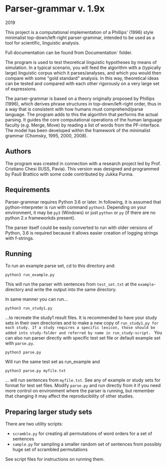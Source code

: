 # Parser-grammar v. 1.9x 

2019

This project is a computational implementation of a Phillips' (1996) style minimalist top-down/left-right parser-grammar, 
intended to be used as a tool for scientific, linguistic analysis. 

Full documentation can be found from Documentation` folder.

The program is used to test theoretical linguistic hypotheses by means of simulation. In a typical scenario, you will feed the 
algorithm with a (typically large) linguistic corpus which it parses/analyses, and which you would then compare with some 
"gold standard" analysis. In this way, theoretical ideas can be tested and compared with each other rigorously on a very large 
set of expressions.

The parser-grammar is based on a theory originally proposed by Phillips (1996), which derives phrase structures in top-down/left-right 
order, thus in a way that is consistent with how humans must comprehend/parse language. The program adds to this the algorithm that 
performs the actual parsing. It guides the core computational operations of the human language faculty (e.g. Merge, Move) by reading 
a list of words from the PF-interface. The model has been developed within the framework of the minimalist grammar (Chomsky, 1995, 2000, 2008).

## Authors

The program was created in connection with a research project led by Prof. Cristiano Chesi (IUSS, Pavia). This version was designed 
and programmed by Pauli Brattico with some code contributed by Jukka Purma.

## Requirements

Parser-grammar requires Python 3.6 or later. In following, it is assumed that python-interpreter is run with command `python3`. Depending on your environment, it may be `py3` (Windows) or just `python` or `py` (if there are no python 2.x frameworkds present). 

The parser itself could be easily converted to run with older versions of Python, 3.6 is required because it allows easier creation of logging strings with f-strings. 

## Running

To run an example parse set, cd to this directory and:

    python3 run_example.py
    
This will run the parser with sentences from `test_set.txt` at the `example`-directory and write the output into the same directory.

In same manner you can run...

    python3 run_study1.py
    
 ...to recreate the study1 result files. It is recommended to have your study sets in their own directories and to make a new copy of `run_study1.py for each study. If a study requires a specific lexicon, those should be added into study-folder and referred by name in run_study-script.
 `
 You can also run parser directly with specific test set file or default example set with `parse.py`.
 
    python3 parse.py
    
 Will run the same test set as run_example and
 
    python3 parse.py myfile.txt
    
  ... will run sentences from `myfile.txt`. See any of example or study sets for format for test set files. Modify `parse.py` and run directly from it if you need more control on environment where the parser is running, but remember that changing it may affect the reproducibility of other studies.
  
  ## Preparing larger study sets
  
  There are two utility scripts:
  
  * `scramble.py` for creating all permutations of word orders for a set of sentences
  * `sample.py` for sampling a smaller random set of sentences from possibly huge set of scrambled permutations

See script files for instructions on running them.
   
 